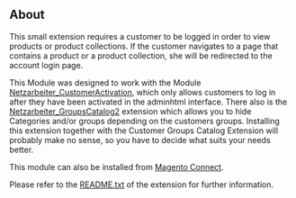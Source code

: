 About
-----

This small extension requires a customer to be logged in order to view products or product collections.
If the customer navigates to a page that contains a product or a product collection, she will be
redirected to the account login page.

This Module was designed to work with the Module [Netzarbeiter_CustomerActivation][], which
only allows customers to log in after they have been activated in the adminhtml interface.
There also is the [Netzarbeiter_GroupsCatalog2][] extension which allows you to hide Categories
and/or groups depending on the customers groups. Installing this extension together with
the Customer Groups Catalog Extension will probably make no sense, so you have to decide
what suits your needs better.

This module can also be installed from [Magento Connect][mc].

[mc]: http://www.magentocommerce.com/magento-connect/login-only-catalog.html "The Login Only Catalog Extension on Magento Connect"
[Netzarbeiter_CustomerActivation]: http://www.magentocommerce.com/magento-connect/customer-activation.html "The CustomerActivation Extension on Magento Connect"
[Netzarbeiter_GroupsCatalog2]: https://github.com/Vinai/groupscatalog2 "GroupsCatalog 2"

Please refer to the [README.txt][] of the extension for further information.

[README.txt]: https://github.com/Vinai/loginonlycatalog/blob/master/app/code/community/Netzarbeiter/LoginCatalog/README.txt "README.txt"